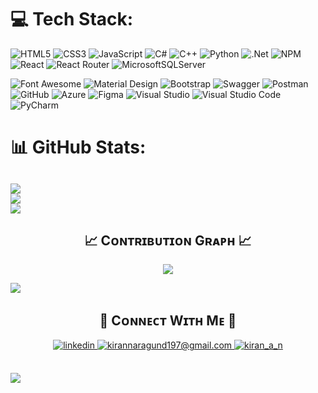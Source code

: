 # 💻 Tech Stack:
![HTML5](https://img.shields.io/badge/html5-%23E34F26.svg?style=for-the-badge&logo=html5&logoColor=white) 
![CSS3](https://img.shields.io/badge/css3-%231572B6.svg?style=for-the-badge&logo=css3&logoColor=white) 
![JavaScript](https://img.shields.io/badge/javascript-%23323330.svg?style=for-the-badge&logo=javascript&logoColor=%23F7DF1E)
![C#](https://img.shields.io/badge/c%23-%23239120.svg?style=for-the-badge&logo=csharp&logoColor=white)
![C++](https://img.shields.io/badge/c++-%2300599C.svg?style=for-the-badge&logo=c%2B%2B&logoColor=white)
![Python](https://img.shields.io/badge/python-3670A0?style=for-the-badge&logo=python&logoColor=ffdd54)
![.Net](https://img.shields.io/badge/.NET-5C2D91?style=for-the-badge&logo=.net&logoColor=white)
![NPM](https://img.shields.io/badge/NPM-%23CB3837.svg?style=for-the-badge&logo=npm&logoColor=white)
![React](https://img.shields.io/badge/react-%2320232a.svg?style=for-the-badge&logo=react&logoColor=%2361DAFB)
![React Router](https://img.shields.io/badge/React_Router-CA4245?style=for-the-badge&logo=react-router&logoColor=white)
![MicrosoftSQLServer](https://img.shields.io/badge/Microsoft%20SQL%20Server-CC2927?style=for-the-badge&logo=microsoft%20sql%20server&logoColor=white)

![Font Awesome](https://img.shields.io/badge/Font_Awesome-339AF0?style=for-the-badge&logo=fontawesome&logoColor=white)
![Material Design](https://img.shields.io/badge/material%20design-757575?style=for-the-badge&logo=material%20design&logoColor=white) 
![Bootstrap](https://img.shields.io/badge/bootstrap-%238511FA.svg?style=for-the-badge&logo=bootstrap&logoColor=white) 
![Swagger](https://img.shields.io/badge/-Swagger-%23Clojure?style=for-the-badge&logo=swagger&logoColor=white)
![Postman](https://img.shields.io/badge/Postman-FF6C37?style=for-the-badge&logo=postman&logoColor=white)
![GitHub](https://img.shields.io/badge/github-%23121011.svg?style=for-the-badge&logo=github&logoColor=white) 
![Azure](https://img.shields.io/badge/azure-%230072C6.svg?style=for-the-badge&logo=microsoftazure&logoColor=white)
![Figma](https://img.shields.io/badge/figma-%23F24E1E.svg?style=for-the-badge&logo=figma&logoColor=white)
![Visual Studio](https://img.shields.io/badge/Visual%20Studio-5C2D91.svg?style=for-the-badge&logo=visual-studio&logoColor=white)
![Visual Studio Code](https://img.shields.io/badge/Visual%20Studio%20Code-0078d7.svg?style=for-the-badge&logo=visual-studio-code&logoColor=white)
![PyCharm](https://img.shields.io/badge/pycharm-143?style=for-the-badge&logo=pycharm&logoColor=black&color=black&labelColor=green)

# 📊 GitHub Stats:
![](https://github-readme-stats.vercel.app/api?username=Am1nn&theme=radical&hide_border=false&include_all_commits=false&count_private=false)<br/>
![](https://github-readme-streak-stats.herokuapp.com/?user=Am1nn&theme=radical&hide_border=false)<br/>
![](https://github-readme-stats.vercel.app/api/top-langs/?username=Am1nn&theme=radical&hide_border=false&include_all_commits=false&count_private=false&layout=compact)
---



<h2 align="center">📈 Cᴏɴᴛʀɪʙᴜᴛɪᴏɴ Gʀᴀᴘʜ 📈</h2>
<div align="center">
    <img src="https://github-readme-activity-graph.vercel.app/graph?username=Am1nn&bg_color=011627&color=79d3c3&line=c792ea&point=ffeb95&area=true&hide_border=false" border-radius="15">
</div>





[![](https://visitcount.itsvg.in/api?id=Am1nn&label=Profile%20Views&color=9&pretty=false)](https://visitcount.itsvg.in)




<!--Contact Section--> 

<h2 align="center">🤝 Cᴏɴɴᴇᴄᴛ Wɪᴛʜ Mᴇ 🤝 </h2>
<div align="center">
 <a href="https://www.linkedin.com/in/amin-bennayev" target="_blank">
<img src=https://img.shields.io/badge/linkedin-%231E77B5.svg?&style=for-the-badge&logo=linkedin&logoColor=white alt=linkedin style="margin-bottom: 5px;" />
</a>
<a href="mailto:aminbennayevv@gmail.com" target="_blank">
<img src="https://img.shields.io/badge/Gmail-D14836?style=for-the-badge&logo=gmail&logoColor=white" alt=kirannaragund197@gmail.com mail style="margin-bottom: 5px;" />
</a>
<a href="https://www.instagram.com/bnnyvss?igsh=emF2b2lsNnJyM3pj&utm_source=qr" target="_blank">
<img src=https://img.shields.io/badge/Instagram-E4405F?style=for-the-badge&logo=instagram&logoColor=white alt=kiran_a_n Instagram style="margin-bottom: 5px;" />
</a>
</div>
<br/>


[![](https://visitcount.itsvg.in/api?id=Am1nn&label=Profile%20Views&color=1&pretty=false)](https://visitcount.itsvg.in)

